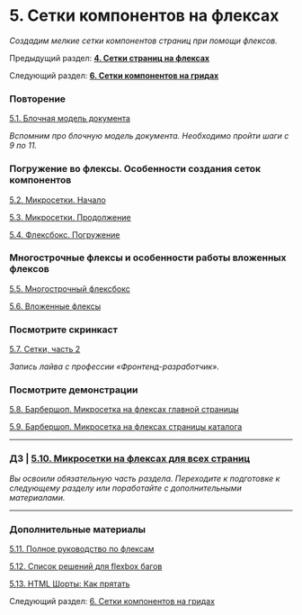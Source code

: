 
# 5. Сетки компонентов на флексах

*Создадим мелкие сетки компонентов страниц при помощи флексов.*

Предыдущий раздел: [**4. Сетки страниц на флексах**](m1-p4-flex-page.md ) 

Cледующий раздел: [**6. Сетки компонентов на гридах**](m1-p6-grid.md ) 

### Повторение

[5.1. Блочная модель документа](https://up.htmlacademy.ru/profession/frontender-lite/2/lite-htmlcss/2/module/5/item/1)

*Вспомним про блочную модель документа. Необходимо пройти шаги с 9 по 11.*

### Погружение во флексы. Особенности создания сеток компонентов

[5.2. Микросетки. Начало](https://up.htmlacademy.ru/profession/frontender-lite/2/lite-htmlcss/2/module/5/item/2)

[5.3. Микросетки. Продолжение](https://up.htmlacademy.ru/profession/frontender-lite/2/lite-htmlcss/2/module/5/item/3)

[5.4. Флексбокс. Погружение](https://up.htmlacademy.ru/profession/frontender-lite/2/lite-htmlcss/2/module/5/item/4)

### Многострочные флексы и особенности работы вложенных флексов

[5.5. Многострочный флексбокс](https://up.htmlacademy.ru/profession/frontender-lite/2/lite-htmlcss/2/module/5/item/5)

[5.6. Вложенные флексы](https://up.htmlacademy.ru/profession/frontender-lite/2/lite-htmlcss/2/module/5/item/6)

### Посмотрите скринкаст

[5.7. Сетки, часть 2](https://up.htmlacademy.ru/profession/frontender-lite/2/lite-htmlcss/2/module/5/item/7)

*Запись лайва с профессии «Фронтенд-разработчик».*

### Посмотрите демонстрации

[5.8. Барбершоп. Микросетка на флексах главной страницы](https://up.htmlacademy.ru/profession/frontender-lite/2/lite-htmlcss/2/demos/7495)

[5.9. Барбершоп. Микросетка на флексах страницы каталога](https://up.htmlacademy.ru/profession/frontender-lite/2/lite-htmlcss/2/demos/7497)

***

### ДЗ | [5.10. Микросетки на флексах для всех страниц](https://up.htmlacademy.ru/profession/frontender-lite/2/lite-htmlcss/2/tasks/9)

*Вы освоили обязательную часть раздела. Переходите к подготовке к следующему разделу или поработайте с дополнительными материалами.*

***

### Дополнительные материалы

[5.11. Полное руководство по флексам](https://up.htmlacademy.ru/profession/frontender-lite/2/lite-htmlcss/2/module/5/item/11)

[5.12. Список решений для flexbox багов](https://up.htmlacademy.ru/profession/frontender-lite/2/lite-htmlcss/2/module/5/item/12)

[5.13. HTML Шорты: Как прятать](https://up.htmlacademy.ru/profession/frontender-lite/2/lite-htmlcss/2/module/5/item/13)

Следующий раздел: [6. Сетки компонентов на гридах](https://up.htmlacademy.ru/profession/frontender-lite/2/lite-htmlcss/2/module/6)
